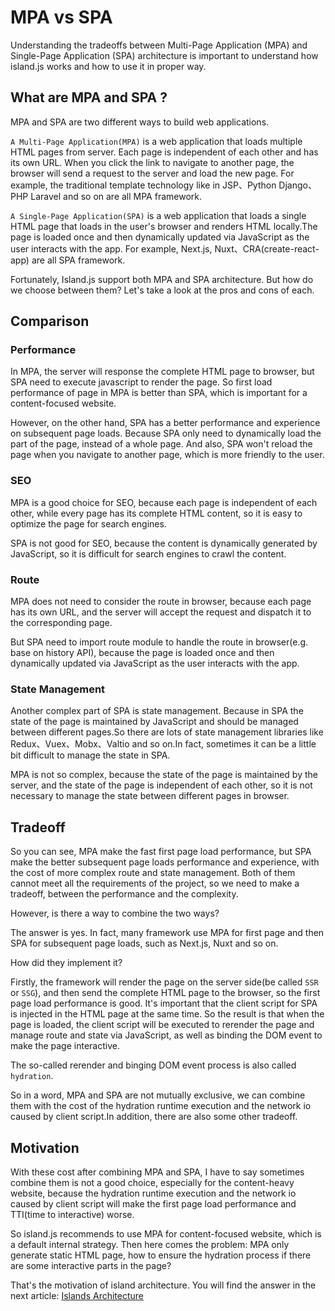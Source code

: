 # MPA vs SPA

Understanding the tradeoffs between Multi-Page Application (MPA) and Single-Page Application (SPA) architecture is important to understand how island.js works and how to use it in proper way.

## What are MPA and SPA ?

MPA and SPA are two different ways to build web applications.

`A Multi-Page Application(MPA)` is a web application that loads multiple HTML pages from server. Each page is independent of each other and has its own URL. When you click the link to navigate to another page, the browser will send a request to the server and load the new page. For example, the traditional template technology like in JSP、Python Django、PHP Laravel and so on are all MPA framework.

`A Single-Page Application(SPA)` is a web application that loads a single HTML page that loads in the user's browser and renders HTML locally.The page is loaded once and then dynamically updated via JavaScript as the user interacts with the app. For example, Next.js, Nuxt、CRA(create-react-app) are all SPA framework.

Fortunately, Island.js support both MPA and SPA architecture. But how do we choose between them? Let's take a look at the pros and cons of each.

## Comparison

### Performance

In MPA, the server will response the complete HTML page to browser, but SPA need to execute javascript to render the page. So first load performance of page in MPA is better than SPA, which is important for a content-focused website.

However, on the other hand, SPA has a better performance and experience on subsequent page loads. Because SPA only need to dynamically load the part of the page, instead of a whole page. And also, SPA won't reload the page when you navigate to another page, which is more friendly to the user.

### SEO

MPA is a good choice for SEO, because each page is independent of each other, while every page has its complete HTML content, so it is easy to optimize the page for search engines.

SPA is not good for SEO, because the content is dynamically generated by JavaScript, so it is difficult for search engines to crawl the content.

### Route

MPA does not need to consider the route in browser, because each page has its own URL, and the server will accept the request and dispatch it to the corresponding page.

But SPA need to import route module to handle the route in browser(e.g. base on history API), because the page is loaded once and then dynamically updated via JavaScript as the user interacts with the app.

### State Management

Another complex part of SPA is state management. Because in SPA the state of the page is maintained by JavaScript and should be managed between different pages.So there are lots of state management libraries like Redux、Vuex、Mobx、Valtio and so on.In fact, sometimes it can be a little bit difficult to manage the state in SPA.

MPA is not so complex, because the state of the page is maintained by the server, and the state of the page is independent of each other, so it is not necessary to manage the state between different pages in browser.

## Tradeoff

So you can see, MPA make the fast first page load performance, but SPA make the better subsequent page loads performance and experience, with the cost of more complex route and state management. Both of them cannot meet all the requirements of the project, so we need to make a tradeoff, between the performance and the complexity.

However, is there a way to combine the two ways?

The answer is yes. In fact, many framework use MPA for first page and then SPA for subsequent page loads, such as Next.js, Nuxt and so on.

How did they implement it?

Firstly, the framework will render the page on the server side(be called `SSR` or `SSG`), and then send the complete HTML page to the browser, so the first page load performance is good. It's important that the client script for SPA is injected in the HTML page at the same time. So the result is that when the page is loaded, the client script will be executed to rerender the page and manage route and state via JavaScript, as well as binding the DOM event to make the page interactive.

The so-called rerender and binging DOM event process is also called `hydration`.

So in a word, MPA and SPA are not mutually exclusive, we can combine them with the cost of the hydration runtime execution and the network io caused by client script.In addition, there are also some other tradeoff.

## Motivation

With these cost after combining MPA and SPA, I have to say sometimes combine them is not a good choice, especially for the content-heavy website, because the hydration runtime execution and the network io caused by client script will make the first page load performance and TTI(time to interactive) worse.

So island.js recommends to use MPA for content-focused website, which is a default internal strategy. Then here comes the problem: MPA only generate static HTML page, how to ensure the hydration process if there are some interactive parts in the page?

That's the motivation of island architecture. You will find the answer in the next article: [Islands Architecture](/en/guide/islands-arch)
